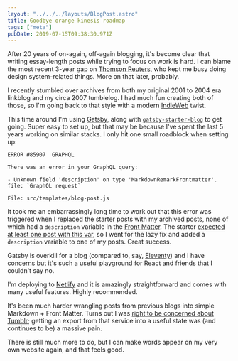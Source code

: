 ```yaml
---
layout: "../../../layouts/BlogPost.astro"
title: Goodbye orange kinesis roadmap
tags: ["meta"]
pubDate: 2019-07-15T09:38:30.971Z
---
```


After 20 years of on-again, off-again blogging, it's become clear that writing essay-length posts while trying to focus on work is hard. I can blame the most recent 3-year gap on [Thomson Reuters](https://www.thomsonreuters.com/), who kept me busy doing design system-related things. More on that later, probably.

I recently stumbled over archives from both my original 2001 to 2004 era linkblog and my circa 2007 tumblelog. I had much fun creating both of those, so I'm going back to that style with a modern [IndieWeb](https://indieweb.org/) twist.

This time around I'm using [Gatsby](https://www.gatsbyjs.org/), along with [`gatsby-starter-blog`](https://www.gatsbyjs.org/starters/gatsbyjs/gatsby-starter-blog/) to get going. Super easy to set up, but that may be because I've spent the last 5 years working on similar stacks. I only hit one small roadblock when setting up:

```shell
ERROR #85907  GRAPHQL

There was an error in your GraphQL query:

- Unknown field 'description' on type 'MarkdownRemarkFrontmatter'. file: `GraphQL request`

File: src/templates/blog-post.js
```

It took me an embarrassingly long time to work out that this error was triggered when I replaced the starter posts with my archived posts, none of which had a `description` variable in the [Front Matter](https://jekyllrb.com/docs/front-matter/). The starter [expected at least one post with this var](https://github.com/gatsbyjs/gatsby-starter-blog/blob/master/src/templates/blog-post.js#L19), so I went for the lazy fix and added a `description` variable to one of my posts. Great success.

Gatsby is overkill for a blog (compared to, say, [Eleventy](https://www.11ty.io/)) and I have [concerns](https://twitter.com/sonniesedge/status/1124443028545056768) but it's such a useful playground for React and friends that I couldn't say no.

I'm deploying to [Netlify](https://www.netlify.com/) and it is amazingly straightforward and comes with many useful features. Highly recommended.

It's been much harder wrangling posts from previous blogs into simple Markdown + Front Matter. Turns out I was [right to be concerned about Tumblr](/notes/hello/); getting an export from that service into a useful state was (and continues to be) a massive pain.

There is still much more to do, but I can make words appear on my very own website again, and that feels good.
